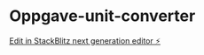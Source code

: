 # Oppgave-unit-converter

[Edit in StackBlitz next generation editor ⚡️](https://stackblitz.com/~/github.com/OsteroyergoyJA/Oppgave-unit-converter)